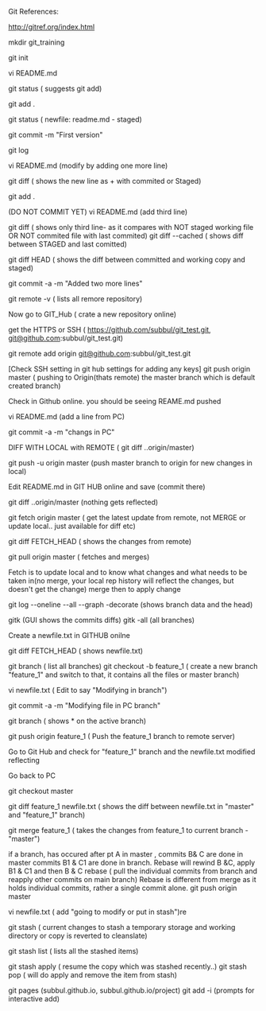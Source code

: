 Git
References:

http://gitref.org/index.html


mkdir git_training

git init

vi README.md

git status ( suggests git add)

git add .

git status ( newfile: readme.md - staged)

git commit -m "First version"

git log

vi README.md (modify by adding one more line)

git diff ( shows the new line as + with commited or Staged)

git add .

(DO NOT COMMIT YET)
vi README.md (add third line)

git diff ( shows only third line- as it compares with NOT staged working file OR NOT commited file with last commited)
git diff --cached ( shows diff between STAGED and last comitted)

git diff HEAD ( shows the diff between committed and working copy and staged)

git commit -a -m "Added two more lines"

git remote -v ( lists all remore repository)

Now go to GIT_Hub ( crate a new repository online)

get the HTTPS or SSH ( https://github.com/subbul/git_test.git, git@github.com:subbul/git_test.git)

git remote add  origin git@github.com:subbul/git_test.git

[Check SSH setting in git hub settings for adding any keys]
git push origin master ( pushing to Origin(thats remote) the master branch which is default created branch)


Check in Github online. you should be seeing REAME.md pushed

vi README.md (add a line from PC)

git commit -a -m "changs in PC"

DIFF WITH LOCAL with REMOTE ( git diff ..origin/master)

git push -u origin master (push master branch to origin for new changes in local)

Edit README.md in GIT HUB online and save (commit there)

git diff ..origin/master (nothing gets reflected)

git fetch origin master ( get the latest update from remote, not MERGE or update local.. just available for diff etc)

git diff FETCH_HEAD ( shows the changes from remote)

git pull origin master ( fetches and merges)

Fetch is to update local and to know what changes and what needs to be taken in(no merge, your local rep history will reflect the changes, but doesn't get the change)
merge then to apply change


git log --oneline --all --graph -decorate (shows branch data and the head)

gitk (GUI shows the commits diffs)
gitk -all (all branches)


Create a newfile.txt in GITHUB onilne

git diff FETCH_HEAD ( shows newfile.txt)


git branch ( list all branches)
git checkout -b feature_1 ( create a new branch "feature_1" and switch to that, it contains all the files or master branch)

vi newfile.txt ( Edit to say "Modifying in branch")

git commit -a -m "Modifying file in PC branch"

git branch ( shows * on the active branch)

git push origin feature_1 ( Push the feature_1 branch to remote server)

Go to Git Hub and check for "feature_1" branch and the newfile.txt modified reflecting

Go back to PC

git checkout master

git diff feature_1 newfile.txt ( shows the diff between newfile.txt in "master" and "feature_1" branch)

git merge feature_1 ( takes the changes from feature_1 to current branch - "master")


if a branch, has occured after pt A in master , commits B& C are done in master
commits B1 & C1 are done in branch.
Rebase will rewind B &C, apply B1 & C1 and then B & C
rebase ( pull the individual commits from branch and reapply other commits on main branch)
Rebase is different from merge as it holds individual commits, rather a single commit alone.
git push origin master


vi newfile.txt ( add "going to modify or put in stash")re

git stash ( current changes to stash a temporary storage and working directory or copy is reverted to cleanslate)

git stash list ( lists all the stashed items)

git stash apply ( resume the copy which was stashed recently..)
git stash pop ( will do apply and remove the item from stash)


git pages (subbul.github.io, subbul.github.io/project)
git add -i (prompts for interactive add)
